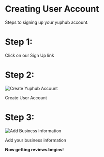 # Creating User Account


Steps to signing up your  yuphub account.

# Step 1:
Click on our Sign Up link

# Step 2:
![Create Yuphub Account](/docs/images/create_account/sign-up-user.png)

Create User Account

# Step 3:
![Add Business Information](/docs/images/create_account/create-account-location.png)

Add your business information

**Now getting reviews begins!**